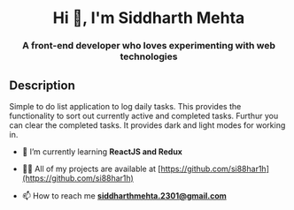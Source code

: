 <h1 align="center">Hi 👋, I'm Siddharth Mehta</h1>
<h3 align="center">A front-end developer who loves experimenting with web technologies</h3>

<h2>Description</h2>
Simple to do list application to log daily tasks. This provides the functionality to sort out currently active and completed tasks. Furthur you can clear the completed tasks. It provides dark and light modes for working in.<br>

- 🌱 I’m currently learning **ReactJS and Redux**

- 👨‍💻 All of my projects are available at [https://github.com/si88har1h](https://github.com/si88har1h)

- 📫 How to reach me **siddharthmehta.2301@gmail.com**




